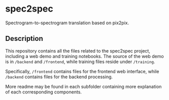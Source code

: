 # spec2spec
Spectrogram-to-spectrogram translation based on pix2pix.

## Description
This repository contains all the files related to the spec2spec project, including a web demo and training notebooks. The source of the web demo is in `/backend` and `/frontend`, while training files reside under `/training`.

Specifically, `/frontend` contains files for the frontend web interface, while `/backend` contains files for the backend processing.

More readme may be found in each subfolder containing more explanation of each corresponding components.